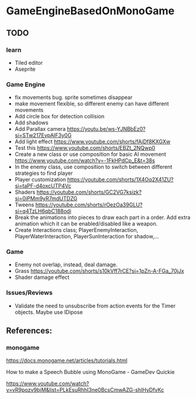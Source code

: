 # GameEngineBasedOnMonoGame

## TODO

### learn

- Tiled editor
- Aseprite

### Game Engine

- fix movements bug. sprite sometimes disappear
- make movement flexible, so different enemy can have different movements
- Add circle box for detection collision
- Add shadows
- Add Parallax camera https://youtu.be/ws-YJNBbEz0?si=STw217EvpAIF3y0G
- Add light effect https://www.youtube.com/shorts/fAiDf8KXGXw
- Test this https://www.youtube.com/shorts/EBZt_2NQwp0
- Create a new class or use composition for basic AI movement https://www.youtube.com/watch?v=-1FkHPdCp_E&t=38s
- In the enemy class, use composition to switch between different strategies to find player 
- Player customization https://youtube.com/shorts/1X4Oq2X41ZU?si=taPF-d4oxcUTP4Vc
- Shaders https://youtube.com/shorts/GC2VG7ksizk?si=0iPMm9yR7mdUTDZG
- Tweens https://youtube.com/shorts/rOezOa39GLU?si=q4TzLH6qbC188odi
- Break the animations into pieces to draw each part in a order. Add extra animation which it can be enabled/disabled like a weapon.
- Create Interactions class; PlayerEnemyInteraction, PlayerWaterInteraction, PlayerSunInteraction for shadow,...

### Game

- Enemy not overlap, instead, deal damage.
- Grass https://youtube.com/shorts/s10kVff7rCE?si=1pZn-A-FGa_70jJx
- Shader damage effect

### Issues/Reviews

- Validate the need to unsubscribe from action events for the Timer objects. Maybe use IDipose

## References:

### monogame

https://docs.monogame.net/articles/tutorials.html

How to make a Speech Bubble using MonoGame - GameDev Quickie

https://www.youtube.com/watch?v=vR9pozv9bjM&list=PLkEsuRhhI3ne0BcsCmwAZG-shlHyDfvKc

